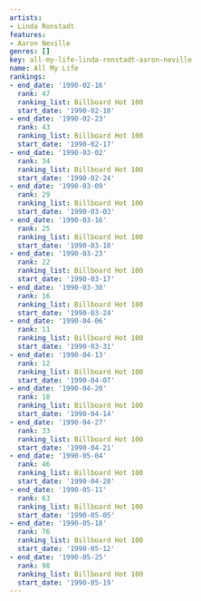 ```yaml
---
artists:
- Linda Ronstadt
features:
- Aaron Neville
genres: []
key: all-my-life-linda-ronstadt-aaron-neville
name: All My Life
rankings:
- end_date: '1990-02-16'
  rank: 47
  ranking_list: Billboard Hot 100
  start_date: '1990-02-10'
- end_date: '1990-02-23'
  rank: 43
  ranking_list: Billboard Hot 100
  start_date: '1990-02-17'
- end_date: '1990-03-02'
  rank: 34
  ranking_list: Billboard Hot 100
  start_date: '1990-02-24'
- end_date: '1990-03-09'
  rank: 29
  ranking_list: Billboard Hot 100
  start_date: '1990-03-03'
- end_date: '1990-03-16'
  rank: 25
  ranking_list: Billboard Hot 100
  start_date: '1990-03-10'
- end_date: '1990-03-23'
  rank: 22
  ranking_list: Billboard Hot 100
  start_date: '1990-03-17'
- end_date: '1990-03-30'
  rank: 16
  ranking_list: Billboard Hot 100
  start_date: '1990-03-24'
- end_date: '1990-04-06'
  rank: 11
  ranking_list: Billboard Hot 100
  start_date: '1990-03-31'
- end_date: '1990-04-13'
  rank: 12
  ranking_list: Billboard Hot 100
  start_date: '1990-04-07'
- end_date: '1990-04-20'
  rank: 18
  ranking_list: Billboard Hot 100
  start_date: '1990-04-14'
- end_date: '1990-04-27'
  rank: 33
  ranking_list: Billboard Hot 100
  start_date: '1990-04-21'
- end_date: '1990-05-04'
  rank: 46
  ranking_list: Billboard Hot 100
  start_date: '1990-04-28'
- end_date: '1990-05-11'
  rank: 63
  ranking_list: Billboard Hot 100
  start_date: '1990-05-05'
- end_date: '1990-05-18'
  rank: 76
  ranking_list: Billboard Hot 100
  start_date: '1990-05-12'
- end_date: '1990-05-25'
  rank: 98
  ranking_list: Billboard Hot 100
  start_date: '1990-05-19'
---
```


